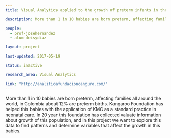 ```yaml
---
title: Visual Analytics applied to the growth of preterm infants in their first year of life

description: More than 1 in 10 babies are born preterm, affecting families all around the world, in Colombia about 12% are preterm births. Kangaroo Foundation has helped this babies with the application of KMC as a standard practice in neonatal care. In 20 year this foundation has collected valuate information about growth of this population, and in this project we want to explore this data to find patterns and determine variables that affect the growth in this babies.

people:
  - prof-josehernandez
  - alum-deisydiaz

layout: project

last-updated: 2017-05-19

status: inactive

research_area: Visual Analytics

link: "http://analiticafundacioncanguro.com/"
---
```


More than 1 in 10 babies are born preterm, affecting families all around the world, in Colombia about 12% are preterm births. Kangaroo Foundation has helped this babies with the application of KMC as a standard practice in neonatal care. In 20 year this foundation has collected valuate information about growth of this population, and in this project we want to explore this data to find patterns and determine variables that affect the growth in this babies.
